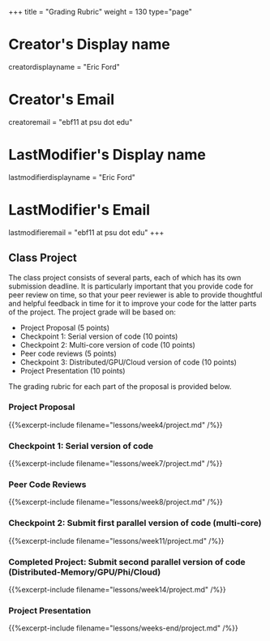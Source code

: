 +++
title = "Grading Rubric"
weight = 130
type="page"

# Creator's Display name
creatordisplayname = "Eric Ford"
# Creator's Email
creatoremail = "ebf11 at psu dot edu"
# LastModifier's Display name
lastmodifierdisplayname = "Eric Ford"
# LastModifier's Email
lastmodifieremail = "ebf11 at psu dot edu"
+++

## Class Project
The class project consists of several parts, each of which has its own submission deadline.  It is particularly important that you provide code for peer review on time, so that your peer reviewer is able to provide thoughtful and helpful feedback in time for it to improve your code for the latter parts of the project.  The project grade will be based on:

- Project Proposal (5 points)
- Checkpoint 1: Serial version of code (10 points)
- Checkpoint 2: Multi-core version of code (10 points)
- Peer code reviews (5 points)
- Checkpoint 3: Distributed/GPU/Cloud version of code (10 points)
- Project Presentation (10 points)

The grading rubric for each part of the proposal is provided below.


### Project Proposal

{{%excerpt-include filename="lessons/week4/project.md" /%}}

### Checkpoint 1: Serial version of code

{{%excerpt-include filename="lessons/week7/project.md" /%}}

### Peer Code Reviews

{{%excerpt-include filename="lessons/week8/project.md" /%}}

### Checkpoint 2: Submit first parallel version of code (multi-core)

{{%excerpt-include filename="lessons/week11/project.md" /%}}

### Completed Project: Submit second parallel version of code (Distributed-Memory/GPU/Phi/Cloud)

{{%excerpt-include filename="lessons/week14/project.md" /%}}

### Project Presentation
{{%excerpt-include filename="lessons/weeks-end/project.md" /%}}
